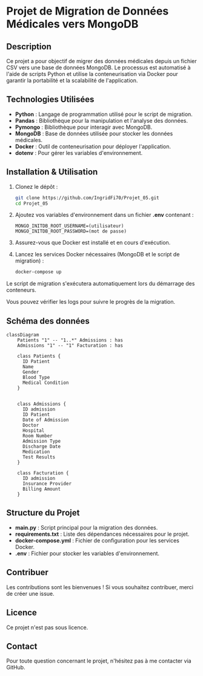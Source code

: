 # Projet de Migration de Données Médicales vers MongoDB

## Description

Ce projet a pour objectif de migrer des données médicales depuis un fichier CSV vers une base de données MongoDB.
Le processus est automatisé à l'aide de scripts Python et utilise la conteneurisation via Docker pour garantir la portabilité et la scalabilité de l'application.

## Technologies Utilisées

- **Python** : Langage de programmation utilisé pour le script de migration.
- **Pandas** : Bibliothèque pour la manipulation et l'analyse des données.
- **Pymongo** : Bibliothèque pour interagir avec MongoDB.
- **MongoDB** : Base de données utilisée pour stocker les données médicales.
- **Docker** : Outil de conteneurisation pour déployer l'application.
- **dotenv** : Pour gérer les variables d'environnement.

## Installation & Utilisation

1. Clonez le dépôt :

   ```bash
   git clone https://github.com/IngridFi70/Projet_05.git
   cd Projet_05
   
2. Ajoutez vos variables d'environnement dans un fichier **.env** contenant :

   ```
   MONGO_INITDB_ROOT_USERNAME=(utilisateur)  
   MONGO_INITDB_ROOT_PASSWORD=(mot de passe)
3. Assurez-vous que Docker est installé et en cours d'exécution.

4. Lancez les services Docker nécessaires (MongoDB et le script de migration) :

    ```bash
    docker-compose up

Le script de migration s'exécutera automatiquement lors du démarrage des conteneurs.

Vous pouvez vérifier les logs pour suivre le progrès de la migration.

## Schéma des données

```mermaid
classDiagram
    Patients "1" -- "1..*" Admissions : has
    Admissions "1" -- "1" Facturation : has

    class Patients {
      ID Patient
      Name
      Gender
      Blood Type
      Medical Condition        
    }


    class Admissions {
      ID admission
      ID Patient
      Date of Admission
      Doctor
      Hospital
      Room Number
      Admission Type
      Discharge Date
      Medication
      Test Results
    }

    class Facturation {
      ID admission
      Insurance Provider
      Billing Amount
    }
```


## Structure du Projet

- **main.py** : Script principal pour la migration des données.
- **requirements.txt** : Liste des dépendances nécessaires pour le projet.
- **docker-compose.yml** : Fichier de configuration pour les services Docker.
- **.env** : Fichier pour stocker les variables d'environnement.

## Contribuer
Les contributions sont les bienvenues ! Si vous souhaitez contribuer, merci de créer une issue.

## Licence
Ce projet n'est pas sous licence.

## Contact
Pour toute question concernant le projet, n'hésitez pas à me contacter via GitHub.
